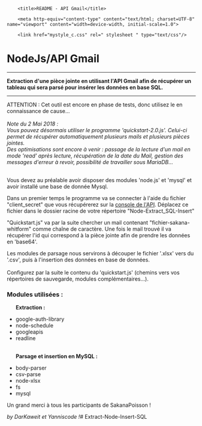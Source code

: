 <!DOCTYPE html>
<html>

<head>

		<title>README - API Gmail</title>

		<meta http-equiv="content-type" content="text/html; charset=UTF-8" name="viewport" content="width=device-width, initial-scale=1.0">

		<link href="mystyle_c.css" rel=" stylesheet " type="text/css"/>	

</head>		
		
<body>
<charset utf-8>
<h1>NodeJs/API Gmail</h1>

<hr>
<strong>Extraction d'une pièce jointe en utilisant l'API Gmail afin de récupérer un tableau qui sera parsé pour insérer les données en base SQL.</strong>
<hr>
ATTENTION : Cet outil est encore en phase de tests, donc utilisez le en connaissance de cause...<br /><br />
 <i>Note du 2 Mai 2018 :<br />Vous pouvez désormais utiliser le programme 'quickstart-2.0.js'. Celui-ci permet de récupérer automatiquement plusieurs mails et plusieurs pièces jointes. 
<br />Des optimisations sont encore à venir : passage de la lecture d'un mail en mode 'read' après lecture, récupération de la date du Mail, gestion des messages d'erreur à revoir, possibilité de travailler sous MariaDB...</i><br /><br />

Vous devez au préalable avoir disposer des modules 'node.js' et 'mysql' et avoir installé une base de donnée Mysql.<br />

Dans un premier temps le programme va se connecter à l'aide du fichier "client_secret" que vous récupérerez sur la <a href="https://console.cloud.google.com/apis/">console de l'API</a>. Déplacez ce fichier dans le dossier racine de votre répertoire "Node-Extract_SQL-Insert"<br />

"Quickstart.js" va par la suite chercher un mail contenant "fichier-sakana-whitform" comme chaîne de caractère. Une fois le mail trouvé il va récupérer l'id qui correspond à la pièce jointe afin de prendre les données en 'base64'.

Les modules de parsage nous servirons à découper le fichier '.xlsx' vers du '.csv', puis à l'insertion des données en base de données.
<br><br>
Configurez par la suite le contenu du 'quickstart.js' (chemins vers vos répertoires de sauvegarde, modules complémentaires...).

<h3>Modules utilisées :</h3>

<ul>
<p><strong>Extraction :</strong></p>
<li>google-auth-library</li>
<li>node-schedule</li>
<li>googleapis</li>
<li>readline</li>
<br>

<p> <strong>Parsage et insertion en MySQL :</strong></p>
<li>body-parser</li>
<li>csv-parse</li>
<li>node-xlsx</li>
<li>fs</li>
<li>mysql</li>
</ul>

Un grand merci à tous les participants de SakanaPoisson !

<i>by DarKaweit et Yanniscode !</i># Extract-Node-Insert-SQL
</body>